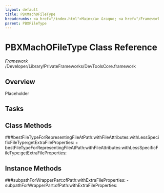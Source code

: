 ```yaml
---
layout: default
title: PBXMachOFileType
breadcrumbs: <a href="/index.html">Main</a> &raquo; <a href="/Frameworks.html">Framework</a> &raquo; <a href="/Frameworks/DevToolsCore.html">DevToolsCore</a> &raquo; PBXMachOFileType
parent: PBXFileType 
---
```

# PBXMachOFileType Class Reference

*Framework* /Developer/Library/PrivateFrameworks/DevToolsCore.framework

## Overview

Placeholder

## Tasks

## Class Methods

<a name="+bestFileTypeForRepresentingFileAtPath:withFileAttributes:withLessSpecificFileType:getExtraFileProperties:"></a>
###bestFileTypeForRepresentingFileAtPath:withFileAttributes:withLessSpecificFileType:getExtraFileProperties:
    + bestFileTypeForRepresentingFileAtPath:withFileAttributes:withLessSpecificFileType:getExtraFileProperties:

## Instance Methods

<a name="-subpathForWrapperPart:ofPath:withExtraFileProperties:"></a>
###subpathForWrapperPart:ofPath:withExtraFileProperties:
    - subpathForWrapperPart:ofPath:withExtraFileProperties:

